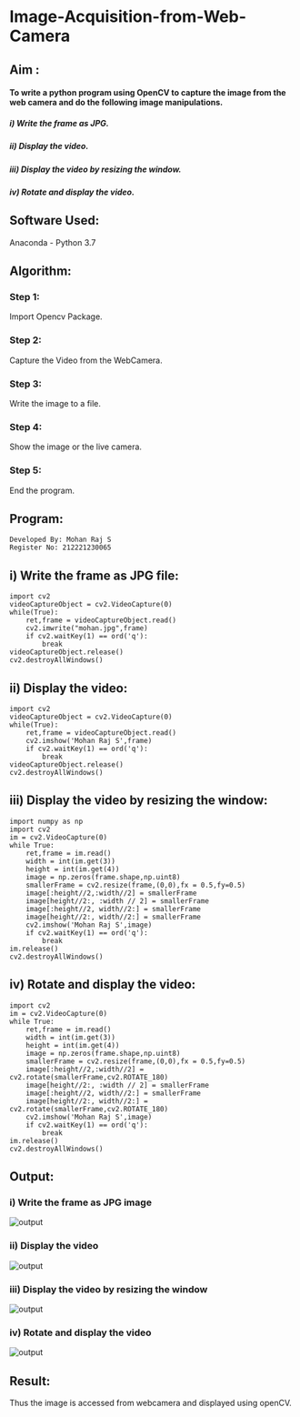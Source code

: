 # Image-Acquisition-from-Web-Camera
## Aim :
#### To write a python program using OpenCV to capture the image from the web camera and do the following image manipulations.
##### i) Write the frame as JPG. 
##### ii) Display the video.
##### iii) Display the video by resizing the window.
##### iv) Rotate and display the video.

## Software Used:
Anaconda - Python 3.7
## Algorithm:
### Step 1:
Import Opencv Package.
### Step 2:
Capture the Video from the WebCamera.
### Step 3:
Write the image to a file.
### Step 4:
Show the image or the live camera.
### Step 5:
End the program.
## Program:
~~~
Developed By: Mohan Raj S
Register No: 212221230065
~~~
## i) Write the frame as JPG file:
~~~
import cv2
videoCaptureObject = cv2.VideoCapture(0)
while(True):
    ret,frame = videoCaptureObject.read()
    cv2.imwrite("mohan.jpg",frame)
    if cv2.waitKey(1) == ord('q'):
        break
videoCaptureObject.release()
cv2.destroyAllWindows()
~~~
## ii) Display the video:
~~~
import cv2
videoCaptureObject = cv2.VideoCapture(0)
while(True):
    ret,frame = videoCaptureObject.read()
    cv2.imshow('Mohan Raj S',frame)
    if cv2.waitKey(1) == ord('q'):
        break
videoCaptureObject.release()
cv2.destroyAllWindows()
~~~
## iii) Display the video by resizing the window:
~~~
import numpy as np
import cv2
im = cv2.VideoCapture(0)
while True:
    ret,frame = im.read()
    width = int(im.get(3))
    height = int(im.get(4))
    image = np.zeros(frame.shape,np.uint8)
    smallerFrame = cv2.resize(frame,(0,0),fx = 0.5,fy=0.5)
    image[:height//2,:width//2] = smallerFrame
    image[height//2:, :width // 2] = smallerFrame
    image[:height//2, width//2:] = smallerFrame
    image[height//2:, width//2:] = smallerFrame
    cv2.imshow('Mohan Raj S',image)
    if cv2.waitKey(1) == ord('q'):
        break
im.release()
cv2.destroyAllWindows()
~~~
## iv) Rotate and display the video:
~~~import numpy as np
import cv2
im = cv2.VideoCapture(0)
while True:
    ret,frame = im.read()
    width = int(im.get(3))
    height = int(im.get(4))
    image = np.zeros(frame.shape,np.uint8)
    smallerFrame = cv2.resize(frame,(0,0),fx = 0.5,fy=0.5)
    image[:height//2,:width//2] = cv2.rotate(smallerFrame,cv2.ROTATE_180)
    image[height//2:, :width // 2] = smallerFrame
    image[:height//2, width//2:] = smallerFrame
    image[height//2:, width//2:] = cv2.rotate(smallerFrame,cv2.ROTATE_180)
    cv2.imshow('Mohan Raj S',image)
    if cv2.waitKey(1) == ord('q'):
        break
im.release()
cv2.destroyAllWindows()
~~~

## Output:

### i) Write the frame as JPG image
![output](1.png)
### ii) Display the video
![output](2.png)
### iii) Display the video by resizing the window
![output](3.png)
### iv) Rotate and display the video
![output](4.png)

## Result:
Thus the image is accessed from webcamera and displayed using openCV.
